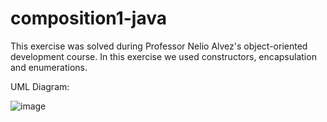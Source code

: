 # composition1-java

This exercise was solved during Professor Nelio Alvez's object-oriented development course. In this exercise we used constructors, encapsulation and enumerations.

UML Diagram:

![image](https://user-images.githubusercontent.com/60992933/107133789-aa03f280-68ca-11eb-8ba8-55f6df7e2010.png)
